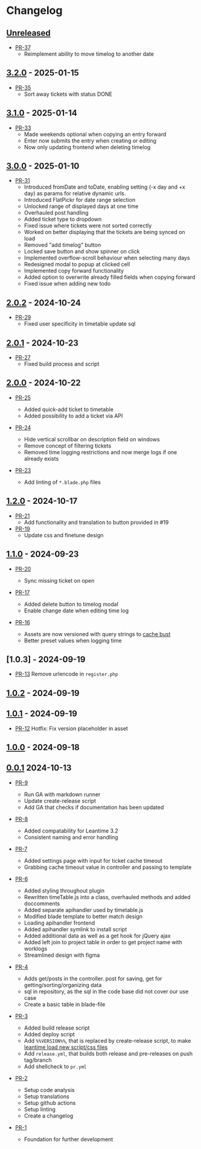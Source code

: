 # Changelog

## [Unreleased]

* [PR-37](https://github.com/ITK-Leantime/leantime-timetable/pull/37)
  * Reimplement ability to move timelog to another date

## [3.2.0] - 2025-01-15

* [PR-35](https://github.com/ITK-Leantime/leantime-timetable/pull/35)
  * Sort away tickets with status DONE

## [3.1.0] - 2025-01-14

* [PR-33](https://github.com/ITK-Leantime/leantime-timetable/pull/33)
  * Made weekends optional when copying an entry forward
  * Enter now submits the entry when creating or editing
  * Now only updating frontend when deleting timelog

## [3.0.0] - 2025-01-10

* [PR-31](https://github.com/ITK-Leantime/leantime-timetable/pull/31)
  * Introduced fromDate and toDate, enabling setting (-x day and +x day) as params for relative dynamic urls.
  * Introduced FlatPickr for date range selection
  * Unlocked range of displayed days at one time
  * Overhauled post handling
  * Added ticket type to dropdown
  * Fixed issue where tickets were not sorted correctly
  * Worked on better displaying that the tickets are being synced on load
  * Removed "add timelog" button
  * Locked save button and show spinner on click
  * Implemented overflow-scroll behaviour when selecting many days
  * Redesigned modal to popup at clicked cell
  * Implemented copy forward functionality
  * Added option to overwrite already filled fields when copying forward
  * Fixed issue when adding new todo

## [2.0.2] - 2024-10-24

* [PR-29](https://github.com/ITK-Leantime/leantime-timetable/pull/29)
  * Fixed user specificity in timetable update sql

## [2.0.1] - 2024-10-23

* [PR-27](https://github.com/ITK-Leantime/leantime-timetable/pull/27)
  * Fixed build process and script

## [2.0.0] - 2024-10-22

* [PR-25](https://github.com/ITK-Leantime/leantime-timetable/pull/25)
  * Added quick-add ticket to timetable
  * Added possibility to add a ticket via API

* [PR-24](https://github.com/ITK-Leantime/leantime-timetable/pull/24)
  * Hide vertical scrollbar on description field on windows
  * Remove concept of filtering tickets
  * Removed time logging restrictions and now merge logs if one already exists
* [PR-23](https://github.com/ITK-Leantime/leantime-timetable/pull/23)
  * Add linting of `*.blade.php` files

## [1.2.0] - 2024-10-17

* [PR-21](https://github.com/ITK-Leantime/leantime-timetable/pull/21)
  * Add functionality and translation to button provided in #19
* [PR-19](https://github.com/ITK-Leantime/leantime-timetable/pull/19)
  * Update css and finetune design

## [1.1.0] - 2024-09-23

* [PR-20](https://github.com/ITK-Leantime/leantime-timetable/pull/20)
  * Sync missing ticket on open

* [PR-17](https://github.com/ITK-Leantime/leantime-timetable/pull/17)
  * Added delete button to timelog modal
  * Enable change date when editing time log

* [PR-16](https://github.com/ITK-Leantime/leantime-timetable/pull/16)
  * Assets are now versioned with query strings to [cache bust](https://www.keycdn.com/support/what-is-cache-busting#1-file-name-versioning)
  * Better preset values when logging time

## [1.0.3] - 2024-09-19

* [PR-13](https://github.com/ITK-Leantime/leantime-timetable/pull/14)
  Remove urlencode in `register.php`

## [1.0.2] - 2024-09-19

## [1.0.1] - 2024-09-19

* [PR-12](https://github.com/ITK-Leantime/leantime-timetable/pull/12)
  Hotfix: Fix version placeholder in asset

## [1.0.0] - 2024-09-18

## [0.0.1] 2024-10-13

* [PR-9](https://github.com/ITK-Leantime/leantime-timetable/pull/10)
  * Run GA with markdown runner
  * Update create-release script
  * Add GA that checks if documentation has been updated

* [PR-8](https://github.com/ITK-Leantime/leantime-timetable/pull/8)
  * Added compatability for Leantime 3.2
  * Consistent naming and error handling

* [PR-7](https://github.com/ITK-Leantime/leantime-timetable/pull/7)
  * Added settings page with input for ticket cache timeout
  * Grabbing cache timeout value in controller and passing to template

* [PR-6](https://github.com/ITK-Leantime/leantime-timetable/pull/6)
  * Added styling throughout plugin
  * Rewritten timeTable.js into a class, overhauled methods and added doccomments
  * Added separate apihandler used by timetable.js
  * Modified blade template to better match design
  * Loading apihandler frontend
  * Added apihandler symlink to install script
  * Added additional data as well as a get hook for jQuery ajax
  * Added left join to project table in order to get project name with worklogs
  * Streamlined design with figma

* [PR-4](https://github.com/ITK-Leantime/leantime-timetable/pull/4)
  * Adds get/posts in the controller. post for saving, get for getting/sorting/organizing data
  * sql in repository, as the sql in the code base did not cover our use case
  * Create a basic table in blade-file

* [PR-3](https://github.com/ITK-Leantime/leantime-timetable/pull/5)
  * Added build release script
  * Added deploy script
  * Add `%%VERSION%%`, that is replaced by create-release script, to make [leantime load new script/css files](https://www.keycdn.com/support/what-is-cache-busting)
  * Add `release.yml`, that builds both release and pre-releases on push tag/branch
  * Add shellcheck to `pr.yml`

* [PR-2](https://github.com/ITK-Leantime/leantime-timetable/pull/2)
  * Setup code analysis
  * Setup translations
  * Setup github actions
  * Setup linting
  * Create a changelog

* [PR-1](https://github.com/ITK-Leantime/leantime-timetable/pull/1)
  * Foundation for further development

[Unreleased]: https://github.com/ITK-Leantime/leantime-timetable/compare/3.2.0...HEAD
[3.2.0]: https://github.com/ITK-Leantime/leantime-timetable/compare/3.1.0...3.2.0
[3.1.0]: https://github.com/ITK-Leantime/leantime-timetable/compare/3.0.1...3.1.0
[3.0.0]: https://github.com/ITK-Leantime/leantime-timetable/compare/2.0.2...3.0.0
[2.0.2]: https://github.com/ITK-Leantime/leantime-timetable/compare/2.0.1...2.0.2
[2.0.1]: https://github.com/ITK-Leantime/leantime-timetable/compare/2.0.0...2.0.1
[2.0.0]: https://github.com/ITK-Leantime/leantime-timetable/compare/1.2.0...2.0.0
[1.2.0]: https://github.com/ITK-Leantime/leantime-timetable/compare/1.1.0...1.2.0
[1.1.0]: https://github.com/ITK-Leantime/leantime-timetable/compare/1.0.2...1.1.0
[1.0.2]: https://github.com/ITK-Leantime/leantime-timetable/compare/1.0.1...1.0.2
[1.0.1]: https://github.com/ITK-Leantime/leantime-timetable/compare/1.0.0...1.0.1
[1.0.0]: https://github.com/ITK-Leantime/leantime-timetable/compare/0.0.1...1.0.0
[0.0.1]: https://github.com/ITK-Leantime/leantime-timetable/releases/tag/0.0.1
